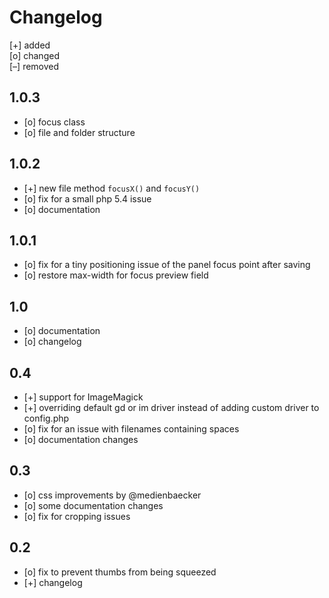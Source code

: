 # Changelog


[+] added  
[o] changed  
[–] removed  

## 1.0.3
+ [o] focus class
+ [o] file and folder structure

## 1.0.2
+ [+] new file method `focusX()` and `focusY()`
+ [o] fix for a small php 5.4 issue
+ [o] documentation

## 1.0.1

+ [o] fix for a tiny positioning issue of the panel focus point after saving
+ [o] restore max-width for focus preview field

## 1.0

+ [o] documentation
+ [o] changelog

## 0.4

+ [+] support for ImageMagick
+ [+] overriding default gd or im driver instead of adding custom driver to config.php
+ [o] fix for an issue with filenames containing spaces
+ [o] documentation changes

## 0.3

+ [o] css improvements by @medienbaecker
+ [o] some documentation changes
+ [o] fix for cropping issues

## 0.2

+ [o] fix to prevent thumbs from being squeezed
+ [+] changelog
